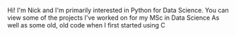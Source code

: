Hi! I'm Nick and I'm primarily interested in Python for Data Science.
You can view some of the projects I've worked on for my MSc in Data Science
As well as some old, old code when I first started using C 

<!---
D-Nick/D-Nick is a ✨ special ✨ repository because its `README.md` (this file) appears on your GitHub profile.
You can click the Preview link to take a look at your changes.
--->
